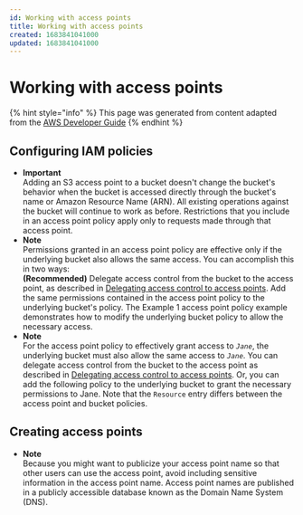 ```yaml
---
id: Working with access points
title: Working with access points
created: 1683841041000
updated: 1683841041000
---
```

# Working with access points

{% hint style="info" %}
This page was generated from content adapted from the [AWS Developer Guide](https://github.com/awsdocs/amazon-s3-userguide.git)
{% endhint %}

## Configuring IAM policies

- **Important**  
Adding an S3 access point to a bucket doesn't change the bucket's behavior when the bucket is accessed directly through the bucket's name or Amazon Resource Name \(ARN\)\. All existing operations against the bucket will continue to work as before\. Restrictions that you include in an access point policy apply only to requests made through that access point\.
- **Note**  
Permissions granted in an access point policy are effective only if the underlying bucket also allows the same access\. You can accomplish this in two ways:  
**\(Recommended\)** Delegate access control from the bucket to the access point, as described in [Delegating access control to access points](#access-points-delegating-control)\.
Add the same permissions contained in the access point policy to the underlying bucket's policy\. The Example 1 access point policy example demonstrates how to modify the underlying bucket policy to allow the necessary access\.
- **Note**  
For the access point policy to effectively grant access to *`Jane`*, the underlying bucket must also allow the same access to *`Jane`*\. You can delegate access control from the bucket to the access point as described in [Delegating access control to access points](#access-points-delegating-control)\. Or, you can add the following policy to the underlying bucket to grant the necessary permissions to Jane\. Note that the `Resource` entry differs between the access point and bucket policies\.


## Creating access points

- **Note**  
Because you might want to publicize your access point name so that other users can use the access point, avoid including sensitive information in the access point name\. Access point names are published in a publicly accessible database known as the Domain Name System \(DNS\)\.

